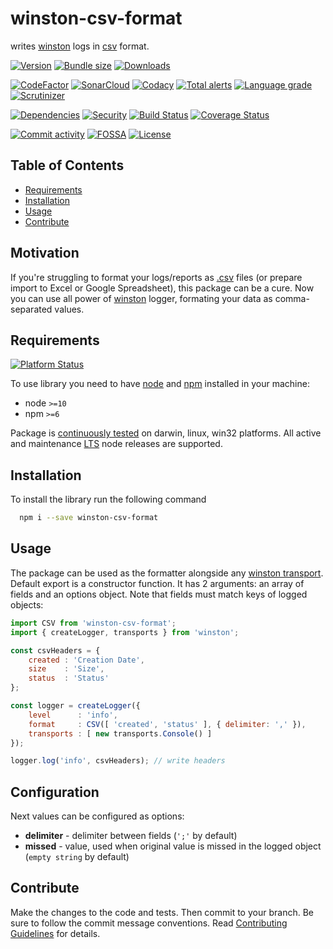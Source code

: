 # winston-csv-format
writes [winston][w-main] logs in [csv][csv] format.

[![Version][badge-vers]][npm]
[![Bundle size][npm-size-badge]][npm-size-url]
[![Downloads][npm-downloads-badge]][npm]

[![CodeFactor][codefactor-badge]][codefactor-url]
[![SonarCloud][sonarcloud-badge]][sonarcloud-url]
[![Codacy][codacy-badge]][codacy-url]
[![Total alerts][lgtm-alerts-badge]][lgtm-alerts-url]
[![Language grade][lgtm-lg-badge]][lgtm-lg-url]
[![Scrutinizer][scrutinizer-badge]][scrutinizer-url]

[![Dependencies][badge-deps]][npm]
[![Security][snyk-badge]][snyk-url]
[![Build Status][tests-badge]][tests-url]
[![Coverage Status][badge-coverage]][url-coverage]

[![Commit activity][commit-activity-badge]][github]
[![FOSSA][fossa-badge]][fossa-url]
[![License][badge-lic]][github]

## Table of Contents
  - [Requirements](#requirements)
  - [Installation](#installation)
  - [Usage](#usage)
  - [Contribute](#contribute)

## Motivation
If you're struggling to format your logs/reports as [.csv][csv] files (or prepare import to Excel or Google Spreadsheet), this package can be a cure. Now you can use all power of [winston][w-main] logger, formating your data as comma-separated values.

## Requirements
[![Platform Status][appveyor-badge]][appveyor-url]

To use library you need to have [node](https://nodejs.org) and [npm](https://www.npmjs.com) installed in your machine:

* node `>=10`
* npm `>=6`

Package is [continuously tested][appveyor-url] on darwin, linux, win32 platforms. All active and maintenance [LTS](https://nodejs.org/en/about/releases/) node releases are supported.

## Installation

To install the library run the following command

```bash
  npm i --save winston-csv-format
```

## Usage
The package can be used as the formatter alongside any [winston transport][w-transports]. Default export is a constructor function. It has 2 arguments: an array of fields and an options object. Note that fields must match keys of logged objects:

```javascript
import CSV from 'winston-csv-format';
import { createLogger, transports } from 'winston';

const csvHeaders = {
    created : 'Creation Date',
    size    : 'Size',
    status  : 'Status'
};

const logger = createLogger({
    level      : 'info',
    format     : CSV([ 'created', 'status' ], { delimiter: ',' }),
    transports : [ new transports.Console() ]
});

logger.log('info', csvHeaders); // write headers

```
## Configuration
Next values can be configured as options:
* **delimiter** - delimiter between fields (```';'``` by default)
* **missed** - value, used when original value is missed in the logged object (```empty string``` by default)

[w-main]: https://github.com/winstonjs/winston
[w-transports]: https://github.com/winstonjs/winston/blob/master/docs/transports.md
[csv]: https://en.wikipedia.org/wiki/Comma-separated_values

## Contribute

Make the changes to the code and tests. Then commit to your branch. Be sure to follow the commit message conventions. Read [Contributing Guidelines](.github/CONTRIBUTING.md) for details.

[npm]: https://www.npmjs.com/package/winston-csv-format
[github]: https://github.com/pustovitDmytro/winston-csv-format
[coveralls]: https://coveralls.io/github/pustovitDmytro/winston-csv-format?branch=master
[badge-deps]: https://img.shields.io/david/pustovitDmytro/winston-csv-format.svg
[badge-vuln]: https://img.shields.io/snyk/vulnerabilities/npm/winston-csv-format.svg?style=popout
[badge-vers]: https://img.shields.io/npm/v/winston-csv-format.svg
[badge-lic]: https://img.shields.io/github/license/pustovitDmytro/winston-csv-format.svg
[badge-coverage]: https://coveralls.io/repos/github/pustovitDmytro/winston-csv-format/badge.svg?branch=master
[url-coverage]: https://coveralls.io/github/pustovitDmytro/winston-csv-format?branch=master

[snyk-badge]: https://snyk-widget.herokuapp.com/badge/npm/winston-csv-format/badge.svg
[snyk-url]: https://snyk.io/advisor/npm-package/winston-csv-format

[tests-badge]: https://img.shields.io/circleci/build/github/pustovitDmytro/winston-csv-format
[tests-url]: https://app.circleci.com/pipelines/github/pustovitDmytro/winston-csv-format

[codefactor-badge]: https://www.codefactor.io/repository/github/pustovitdmytro/winston-csv-format/badge
[codefactor-url]: https://www.codefactor.io/repository/github/pustovitdmytro/winston-csv-format

[commit-activity-badge]: https://img.shields.io/github/commit-activity/m/pustovitDmytro/winston-csv-format

[scrutinizer-badge]: https://scrutinizer-ci.com/g/pustovitDmytro/winston-csv-format/badges/quality-score.png?b=master
[scrutinizer-url]: https://scrutinizer-ci.com/g/pustovitDmytro/winston-csv-format/?branch=master

[lgtm-lg-badge]: https://img.shields.io/lgtm/grade/javascript/g/pustovitDmytro/winston-csv-format.svg?logo=lgtm&logoWidth=18
[lgtm-lg-url]: https://lgtm.com/projects/g/pustovitDmytro/winston-csv-format/context:javascript

[lgtm-alerts-badge]: https://img.shields.io/lgtm/alerts/g/pustovitDmytro/winston-csv-format.svg?logo=lgtm&logoWidth=18
[lgtm-alerts-url]: https://lgtm.com/projects/g/pustovitDmytro/winston-csv-format/alerts/

[codacy-badge]: https://app.codacy.com/project/badge/Grade/52f29d5fc1a447349a4ee5ce75857322
[codacy-url]: https://www.codacy.com/gh/pustovitDmytro/winston-csv-format/dashboard?utm_source=github.com&amp;utm_medium=referral&amp;utm_content=pustovitDmytro/winston-csv-format&amp;utm_campaign=Badge_Grade

[sonarcloud-badge]: https://sonarcloud.io/api/project_badges/measure?project=pustovitDmytro_winston-csv-format&metric=alert_status
[sonarcloud-url]: https://sonarcloud.io/dashboard?id=pustovitDmytro_winston-csv-format

[npm-downloads-badge]: https://img.shields.io/npm/dw/winston-csv-format
[npm-size-badge]: https://img.shields.io/bundlephobia/min/winston-csv-format
[npm-size-url]: https://bundlephobia.com/result?p=winston-csv-format

[appveyor-badge]: https://ci.appveyor.com/api/projects/status/9ok28mb006a6welc/branch/master?svg=true
[appveyor-url]: https://ci.appveyor.com/project/pustovitDmytro/winston-csv-format/branch/master

[fossa-badge]: https://app.fossa.com/api/projects/custom%2B24828%2Fwinston-csv-format.svg?type=shield
[fossa-url]: https://app.fossa.com/projects/custom%2B24828%2Fwinston-csv-format?ref=badge_shield